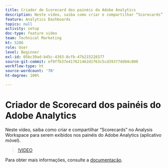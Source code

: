 ```yaml
---
title: Criador de Scorecard dos painéis do Adobe Analytics
description: Neste vídeo, saiba como criar e compartilhar “Scorecards” no Analysis Workspace para serem exibidos nos painéis do Adobe Analytics (aplicativo móvel).
feature: Analytics Dashboards
topics: null
activity: setup
doc-type: feature video
team: Technical Marketing
kt: 5286
role: User
level: Beginner
exl-id: 05bc39ad-b45c-4393-8cfb-47b215228377
source-git-commit: ef9ffb37e417621462d1f63c5cd39377dd94c800
workflow-type: ht
source-wordcount: '70'
ht-degree: 100%

---
```


# Criador de Scorecard dos painéis do Adobe Analytics

Neste vídeo, saiba como criar e compartilhar “Scorecards” no Analysis Workspace para serem exibidos nos painéis do Adobe Analytics (aplicativo móvel).

>[!VIDEO](https://video.tv.adobe.com/v/34544/?quality=12)

Para obter mais informações, consulte a [documentação](https://experienceleague.adobe.com/docs/analytics/analyze/mobapp/home.html?lang=pt-BR).
